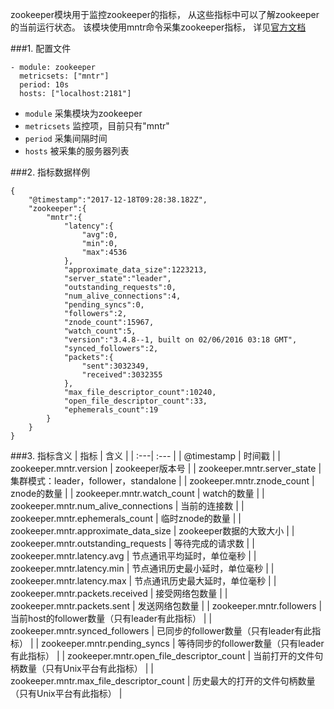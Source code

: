 zookeeper模块用于监控zookeeper的指标，
从这些指标中可以了解zookeeper的当前运行状态。
该模块使用mntr命令采集zookeeper指标，
详见[官方文档](http://zookeeper.apache.org/doc/current/zookeeperAdmin.html#sc_zkCommands)


###1. 配置文件
```
- module: zookeeper
  metricsets: ["mntr"]
  period: 10s
  hosts: ["localhost:2181"]
```
- `module` 采集模块为zookeeper
- `metricsets` 监控项，目前只有"mntr"
- `period` 采集间隔时间
- `hosts` 被采集的服务器列表


###2. 指标数据样例
```
{
    "@timestamp":"2017-12-18T09:28:38.182Z",
    "zookeeper":{
        "mntr":{
            "latency":{
                "avg":0,
                "min":0,
                "max":4536
            },
            "approximate_data_size":1223213,
            "server_state":"leader",
            "outstanding_requests":0,
            "num_alive_connections":4,
            "pending_syncs":0,
            "followers":2,
            "znode_count":15967,
            "watch_count":5,
            "version":"3.4.8--1, built on 02/06/2016 03:18 GMT",
            "synced_followers":2,
            "packets":{
                "sent":3032349,
                "received":3032355
            },
            "max_file_descriptor_count":10240,
            "open_file_descriptor_count":33,
            "ephemerals_count":19
        }
    }
}
```

###3. 指标含义
| 指标 | 含义 |
| :---| :--- |
| @timestamp | 时间戳 |
| zookeeper.mntr.version | zookeeper版本号 |
| zookeeper.mntr.server_state | 集群模式：leader，follower，standalone |
| zookeeper.mntr.znode_count | znode的数量 |
| zookeeper.mntr.watch_count | watch的数量 |
| zookeeper.mntr.num_alive_connections | 当前的连接数 |
| zookeeper.mntr.ephemerals_count | 临时znode的数量 |
| zookeeper.mntr.approximate_data_size | zookeeper数据的大致大小 |
| zookeeper.mntr.outstanding_requests | 等待完成的请求数 |
| zookeeper.mntr.latency.avg | 节点通讯平均延时，单位毫秒 |
| zookeeper.mntr.latency.min | 节点通讯历史最小延时，单位毫秒 |
| zookeeper.mntr.latency.max | 节点通讯历史最大延时，单位毫秒 |
| zookeeper.mntr.packets.received | 接受网络包数量 |
| zookeeper.mntr.packets.sent | 发送网络包数量 |
| zookeeper.mntr.followers | 当前host的follower数量（只有leader有此指标） |
| zookeeper.mntr.synced_followers | 已同步的follower数量（只有leader有此指标） |
| zookeeper.mntr.pending_syncs | 等待同步的follower数量（只有leader有此指标） |
| zookeeper.mntr.open_file_descriptor_count | 当前打开的文件句柄数量（只有Unix平台有此指标） |
| zookeeper.mntr.max_file_descriptor_count | 历史最大的打开的文件句柄数量（只有Unix平台有此指标） |





